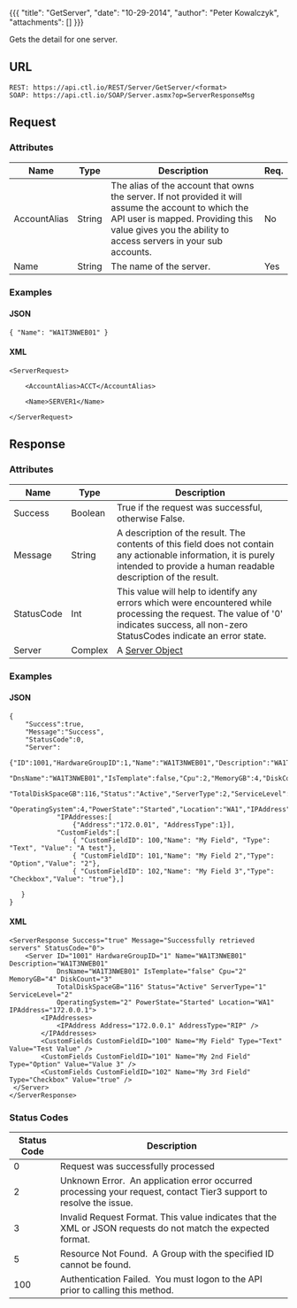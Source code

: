 {{{
  "title": "GetServer",
  "date": "10-29-2014",
  "author": "Peter Kowalczyk",
  "attachments": []
}}}

Gets the detail for one server.

## URL

    REST: https://api.ctl.io/REST/Server/GetServer/<format>
    SOAP: https://api.ctl.io/SOAP/Server.asmx?op=ServerResponseMsg

## Request
### Attributes
<table>
    <thead>
    <tr>
      <th>Name</th>
      <th>Type</th>
      <th>Description</th>
      <th>Req.</th>
    </tr>
  </thead>
  <tbody>
    <tr>
      <td>AccountAlias</td>
      <td>String</td>
      <td>The alias of the account that owns the server. If not provided it will assume the account to which the API user is mapped. Providing this value gives you the ability to access servers in your sub accounts.</td>
      <td>No</td>
    </tr>
    <tr>
      <td>Name</td>
      <td>String</td>
      <td>The name of the server.</td>
      <td>Yes</td>
    </tr>
  </tbody>
</table>

### Examples

#### JSON

    { "Name": "WA1T3NWEB01" }

#### XML

    <ServerRequest>

        <AccountAlias>ACCT</AccountAlias>

        <Name>SERVER1</Name>

    </ServerRequest>

## Response

### Attributes

<table>
  <thead>
  <tr>
    <th>Name</th>
    <th>Type</th>
    <th>Description</th>
  </tr>
</thead>
<tbody>
    <tr>
      <td>Success</td>
      <td>Boolean</td>
      <td>True if the request was successful, otherwise False.</td>
    </tr>
    <tr>
      <td>Message</td>
      <td>String</td>
      <td>A description of the result. The contents of this field does not contain any actionable information, it is purely intended to provide a human readable description of the result.</td>
    </tr>
    <tr>
      <td>StatusCode</td>
      <td>Int</td>
      <td>This value will help to identify any errors which were encountered while processing the request. The value of '0' indicates success, all non-zero StatusCodes indicate an error state.</td>
    </tr>
    <tr>
      <td>Server</td>
      <td>Complex</td>
      <td>A&nbsp;<a href="/entries/23105126-Server-Object" target="_blank">Server Object</a>
      </td>
    </tr>
  </tbody>
</table>

### Examples

#### JSON

    {
        "Success":true,
        "Message":"Success",
        "StatusCode":0,
        "Server":
            {"ID":1001,"HardwareGroupID":1,"Name":"WA1T3NWEB01","Description":"WA1T3NWEB01",
                "DnsName":"WA1T3NWEB01","IsTemplate":false,"Cpu":2,"MemoryGB":4,"DiskCount":3,
                "TotalDiskSpaceGB":116,"Status":"Active","ServerType":2,"ServiceLevel":1,
                "OperatingSystem":4,"PowerState":"Started","Location":"WA1","IPAddress":"172.0.0.1"
                "IPAddresses:[
                    {"Address":"172.0.01", "AddressType":1}],
                "CustomFields":[
                    { "CustomFieldID": 100,"Name": "My Field", "Type": "Text", "Value": "A test"},
                    { "CustomFieldID": 101,"Name": "My Field 2","Type": "Option","Value": "2"},
                    { "CustomFieldID": 102,"Name": "My Field 3","Type": "Checkbox","Value": "true"},]

       }
    }

#### XML

    <ServerResponse Success="true" Message="Successfully retrieved servers" StatusCode="0">
        <Server ID="1001" HardwareGroupID="1" Name="WA1T3NWEB01" Description="WA1T3NWEB01" 
                DnsName="WA1T3NWEB01" IsTemplate="false" Cpu="2" MemoryGB="4" DiskCount="3" 
                TotalDiskSpaceGB="116" Status="Active" ServerType="1" ServiceLevel="2" 
                OperatingSystem="2" PowerState="Started" Location="WA1" IPAddress="172.0.0.1">
            <IPAddresses>
                <IPAddress Address="172.0.0.1" AddressType="RIP" />
            </IPAddresses>
            <CustomFields CustomFieldID="100" Name="My Field" Type="Text" Value="Test Value" />
            <CustomFields CustomFieldID="101" Name="My 2nd Field" Type="Option" Value="Value 3" />
            <CustomFields CustomFieldID="102" Name="My 3rd Field" Type="Checkbox" Value="true" /> 
     </Server>
    </ServerResponse>

### Status Codes

<table>
    <thead>
  <tr>
    <th>Status Code</th>
    <th>Description</th>
  </tr>
  </thead>
  <tbody>
    <tr>
      <td>0</td>
      <td>Request was successfully processed</td>
    </tr>
    <tr>
      <td>2</td>
      <td>Unknown Error. &nbsp;An application error occurred processing your request, contact Tier3 support to resolve the issue.</td>
    </tr>
    <tr>
      <td>3</td>
      <td>Invalid Request Format. This value indicates that the XML or JSON requests do not match the expected format.</td>
    </tr>
    <tr>
      <td>5</td>
      <td>Resource Not Found. &nbsp;A Group with the specified ID cannot be found.</td>
    </tr>
    <tr>
      <td>100</td>
      <td>Authentication Failed. &nbsp;You must logon to the API prior to calling this method.</td>
    </tr>
  </tbody>
</table>